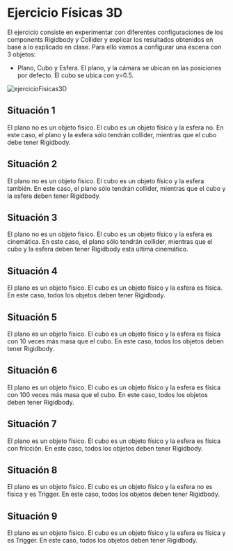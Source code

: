 # Ejercicio Físicas 3D

El ejercicio consiste en experimentar con diferentes configuraciones de los components Rigidbody y Collider y explicar los resultados obtenidos en base a lo explicado en clase. Para ello vamos a configurar una escena con 3 objetos:

- Plano, Cubo y Esfera. El plano, y la cámara se ubican en las posiciones por defecto. El cubo se ubica con y=0.5.

![ejercicioFisicas3D](https://github.com/user-attachments/assets/6fc2d94b-6553-4cc6-b845-2f3050aa3b9f)


## Situación 1

El plano no es un objeto físico. El cubo es un objeto físico y la esfera no. En este caso, el plano y la esfera sólo tendrán collider, mientras que el cubo debe tener Rigidbody.

## Situación 2

El plano no es un objeto físico. El cubo es un objeto físico y la esfera también. En este caso, el plano sólo tendrán collider, mientras que el cubo y la esfera deben tener Rigidbody.

## Situación 3

El plano no es un objeto físico. El cubo es un objeto físico y la esfera es cinemática. En este caso, el plano sólo tendrán collider, mientras que el cubo y la esfera deben tener Rigidbody esta última cinemático.

## Situación 4

El plano es un objeto físico. El cubo es un objeto físico y la esfera es física. En este caso, todos los objetos deben tener Rigidbody.

## Situación 5

El plano es un objeto físico. El cubo es un objeto físico y la esfera es física con 10 veces más masa que el cubo. En este caso, todos los objetos deben tener Rigidbody.

## Situación 6

El plano es un objeto físico. El cubo es un objeto físico y la esfera es física con 100 veces más masa que el cubo. En este caso, todos los objetos deben tener Rigidbody.

## Situación 7

El plano es un objeto físico. El cubo es un objeto físico y la esfera es física con fricción. En este caso, todos los objetos deben tener Rigidbody.

## Situación 8

El plano es un objeto físico. El cubo es un objeto físico y la esfera no es física y es Trigger. En este caso, todos los objetos deben tener Rigidbody.

## Situación 9

El plano es un objeto físico. El cubo es un objeto físico y la esfera es física y es Trigger. En este caso, todos los objetos deben tener Rigidbody.
